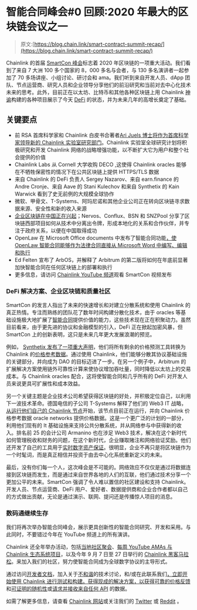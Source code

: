 # 智能合同峰会#0 回顾:2020 年最大的区块链会议之一

> 原文:[https://blog.chain.link/smart-contract-summit-recap/](https://blog.chain.link/smart-contract-summit-recap/)

<section class="post-full-content">

Chainlink 的首届 [SmartCon 峰会](https://smartcontractsummit.io/)标志着 2020 年区块链的一项重大活动。我们看到了来自 7 大洲 100 多个国家的 8，000 多名与会者，与 130 多名演讲者一起参加了 70 多场讲座、小组讨论、研讨会和 ama。我们听到来自开发人员、dApp 团队、节点运营商、研究人员和企业领导分享他们的前沿研究和当前对去中心化技术未来的思考。此外，目前正在以太坊、比特币和其他各种区块链上用 Chainlink [神谕](https://chain.link/education/blockchain-oracles)构建的各种项目展示了今天 [DeFi](https://chain.link/education/defi) 的状态，并为未来几年的高增长奠定了基础。

## 关键要点

*   前 RSA 首席科学家和 Chainlink 白皮书合著者[Ari Juels 博士将作为首席科学家领导新的 Chainlink 实验室研究部门](https://www.forbes.com/sites/benjessel/2020/08/29/chainlinks-new-acquisition-from-cornell-university-could-transform-blockchain-for-good/#7d4eaaea162b)。Chainlink 实验室全球研究计划将积极研究和开发 Chainlink 网络的战略增强功能，以不断扩大它为用户和整个社会提供的价值
*   Chainlink Labs 从 Cornell 大学收购 DECO ,这使得 Chainlink oracles 能够在不牺牲保密性的情况下在公共区块链上提供 HTTPS/TLS 数据
*   来自 Chainlink 的 DeFi 负责人 Sergey Nazarov、来自 earn.finance 的 Andre Cronje、来自 Aave 的 Stani Kulechov 和来自 Synthetix 的 Kain Warwick 看到了史无前例的大规模全球协作
*   微软、甲骨文、T-Systems、阿玛尼诺和其他企业公司正在转向区块链寻求数据来源、安全性和新的收入来源
*   [企业区块链在中国正在兴起](https://youtu.be/zVg_WCTdjDM)；Nervos、Conflux、BSN 和 SNZPool 分享了区块链西部项目如何从技术中分离出令牌，形成本地化的关系和合作伙伴，并专注于政府关系，以便在中国取得成功
*   OpenLaw 在 Microsoft Office documents 中发布了智能合同功能[，使 OpenLaw 智能合同能够作为法律合同直接从 Microsoft Word 中编写、编辑和执行](https://twitter.com/awrigh01/status/1299338807960113155?s=20)
*   Ed Felten 宣布了 ArbOS，并解释了 Arbitrum 的第二版将如何在年底前显著加快智能合同在任何区块链上的部署和执行
*   更多信息，请访问 [Chainlink YouTube 频道](https://www.youtube.com/channel/UCnjkrlqaWEBSnKZQ71gdyFA)观看 SmartCon 视频发布

### DeFi 解决方案、企业区块链和质量社区

SmartCon 的发言人指出了未来的快速增长和对建立分散系统和使用 Chainlink 的真正热情。专注而熟练的团队花了数年时间构建分散化技术，由于 oracles 等基础设施极大地扩展了[智能合同](https://chain.link/education/smart-contracts)提供价值的能力，这些技术现在正在积聚动力。虽然目前看来，由于更先进的协议和金融模型的引入，DeFi 正在掀起加密风暴，但 SmartCon 上的创新表明，这只是未来几年更大发展浪潮的预览。

例如， [Synthetix 发布了一项重大声明](https://blog.synthetix.io/all-synths-are-now-powered-by-chainlink-decentralised-oracles/)，他们将所有剩余的价格预测工具转换为 Chainlink 的[价格参考数据](https://feeds.chain.link/)。通过使用 Chainlink，他们能够分散其协议基础设施的关键部分，并向成为 DAO 的目标迈进了一步。在另一个例子中，Arbitrum 的扩展解决方案使用链外可靠性计算来使协议增加吞吐量，同时降低以太坊上的交易成本。与 Chainlink oracles 配合，这将使智能合同和几乎所有的 DeFi 对开发人员来说更具可扩展性和成本效益。

另一个关键主题是企业技术公司希望获得区块链的好处，并积极定位自己，以利用下一波技术革命。德国电信的子公司 T-Systems 解释了他们的 Web3 IT 战略，[从运行他们自己的 Chainlink 节点](https://cointelegraph.com/news/deutsche-telekoms-t-systems-is-now-a-chainlink-node-operator)开始，该节点目前正在运行，并向 Chainlink 价格参考数据 oracle networks 提供价格数据。这是一个更广泛的计划的一部分，利用他们现有的 It 基础设施来支持公共分散系统，并从网络参与中获得新的收入。排名前 25 的会计公司 Armanino 也在涉足 Web3 技术，解决在这个新时代如何管理税收和财务的问题，在这个新时代，企业赚取赌注和网络验证奖励。他们还开发了自己的工具用于[实时数字资产保证](https://www.armaninollp.com/about/press-releases/press-releases/trustexplorer-brings-enterprise-grade-trust-to-blockchain/)。很明显，企业不再只是将区块链作为一个时髦词，而是真正相信并投资于由去中心化系统重新定义的未来。

最后，没有你们每一个人，这次峰会是不可能的。网络效应不仅仅是通过将数据连接到区块链而发生，而是通过来自世界各地的人们的互联，他们通过技术分享一个更加公平的未来。SmartCon 强调了令人难以置信的社区建设和支持 Chainlink。开发人员、节点运营商、DeFi 用户、爱好者、数据提供商和企业合作者都以自己的方式做出贡献，无论是通过演示、联网、提问还是传播惊人项目的消息。

### 数码通继续生存

我们将再次举办智能合同峰会，展示更具创新性的智能合同研究、开发和采用。与此同时，不要错过今年在 YouTube 频道上的所有演讲。

Chainlink 还全年举办活动，包括[当地社区聚会](https://events.chain.link/)、[每周 YouTube AMAs 与 Chainlink 生态系统项目](https://www.youtube.com/watch?v=xWZQKrT0lWI&list=PLVP9aGDn-X0QIFUn7U2FgNqv-p4mX_ZNb)，以及今年 9 月 7 日至 27 日举行的 [Chainlink 黑客马拉松](https://hack.chain.link/)。来加入我们的社区，努力使智能合同成为全球数字协议的主导形式。

通过访问[开发者文档](https://docs.chain.link/docs/getting-started)，加入关于[不和谐](https://discordapp.com/invite/aSK4zew)的技术讨论，和/或在此联系我们[，立即开始使用 Chainlink 进行测试和构建。获得现成的解决方案，以获得可靠的](https://chainlink.typeform.com/to/gEwrPO)[价格反馈](https://feeds.chain.link/)和[可证明的随机性](https://blog.chain.link/chainlink-vrf-on-chain-verifiable-randomness/)或[请求并接收来自任何 API](https://blog.chain.link/apis-smart-contracts-and-how-to-connect-them/) 的数据。

如需了解更多信息，请查看 [Chainlink 网站](https://chain.link/)或关注我们的 [Twitter](https://slack-redir.net/link?url=https%3A%2F%2Ftwitter.com%2Fchainlink) 或 [Reddit](https://slack-redir.net/link?url=https%3A%2F%2Fwww.reddit.com%2Fr%2FChainlink%2F) 。

</section>